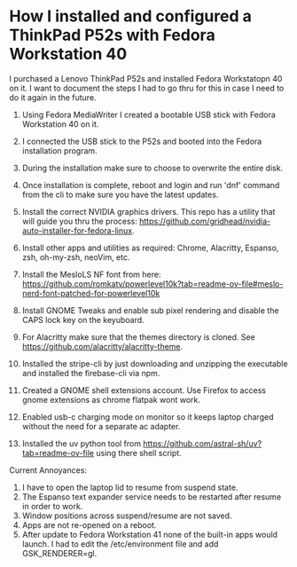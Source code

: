 # How I installed and configured a ThinkPad P52s with Fedora Workstation 40

I purchased a Lenovo ThinkPad P52s and installed Fedora Workstatopn 40 on it. I want to document the steps I had to go thru for this in case I need to do it again in the future.

1. Using Fedora MediaWriter I created a bootable USB stick with Fedora Workstation 40 on it.

2. I connected the USB stick to the P52s and booted into the Fedora installation program.

3. During the installation make sure to choose to overwrite the entire disk.

4. Once installation is complete, reboot and login and run 'dnf' command from the cli to make sure you have the latest updates.

5. Install the correct NVIDIA graphics drivers. This repo has a utility that will guide you thru the process: https://github.com/gridhead/nvidia-auto-installer-for-fedora-linux.

6. Install other apps and utilities as required: Chrome, Alacritty, Espanso, zsh, oh-my-zsh, neoVim, etc.

7. Install the MesloLS NF font from here: https://github.com/romkatv/powerlevel10k?tab=readme-ov-file#meslo-nerd-font-patched-for-powerlevel10k

8. Install GNOME Tweaks and enable sub pixel rendering and disable the CAPS lock key on the keyuboard.

9. For Alacritty make sure that the themes directory is cloned. See https://github.com/alacritty/alacritty-theme.

10. Installed the stripe-cli by just downloading and unzipping the executable and installed the firebase-cli via npm.

11. Created a GNOME shell extensions account. Use Firefox to access gnome extensions as chrome flatpak wont work.

12. Enabled usb-c charging mode on monitor so it keeps laptop charged without the need for a separate ac adapter.

13. Installed the uv python tool from https://github.com/astral-sh/uv?tab=readme-ov-file using there shell script.

Current Annoyances:
1. I have to open the laptop lid to resume from suspend state.
2. The Espanso text expander service needs to be restarted after resume in order to work.
3. Window positions across suspend/resume are not saved.
4. Apps are not re-opened on a reboot.
5. After update to Fedora Workstation 41 none of the built-in apps would launch. I had to edit the /etc/environment file and add GSK_RENDERER=gl.

